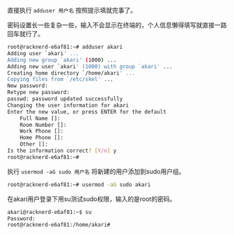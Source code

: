 
直接执行 `adduser 用户名` 按照提示填就完事了。

密码设置长一些复杂一些，输入不会显示在终端的，个人信息懒得填写就直接一路回车就行了。

```bash
root@racknerd-e6af81:~# adduser akari
Adding user `akari' ...
Adding new group `akari' (1000) ...
Adding new user `akari' (1000) with group `akari' ...
Creating home directory `/home/akari' ...
Copying files from `/etc/skel' ...
New password: 
Retype new password: 
passwd: password updated successfully
Changing the user information for akari
Enter the new value, or press ENTER for the default
	Full Name []: 
	Room Number []: 
	Work Phone []: 
	Home Phone []: 
	Other []: 
Is the information correct? [Y/n] y
root@racknerd-e6af81:~# 
```

执行 `usermod -aG sudo 用户名` 将新建的用户添加到sudo用户组。

```bash
root@racknerd-e6af81:~# usermod -aG sudo akari
```

在akari用户登录下用su测试sudo权限，输入的是root的密码。
```bash
akari@racknerd-e6af81:~$ su
Password: 
root@racknerd-e6af81:/home/akari#
```

